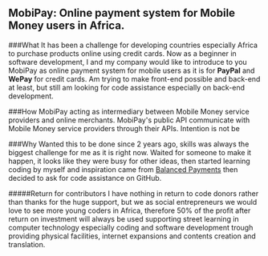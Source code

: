 MobiPay: Online payment system for Mobile Money users in Africa.
----

###What
It has been a challenge for developing countries especially Africa to purchase products online using credit cards. Now as a beginner in software development, I and my company would like to introduce to you MobiPay as online payment system for mobile users as it is for <b>PayPal</b> and <b>WePay</b> for credit cards. Am trying to make front-end possible and back-end at least, but still am looking for code assistance especially  on back-end development.

###How
MobiPay acting as intermediary between Mobile Money service providers and online merchants. MobiPay's public API communicate with Mobile Money service providers through their  APIs. Intention is not be

###Why
Wanted this to be done since 2 years ago, skills was always the biggest challenge for me as it is right now. Waited for someone to make it happen, it looks like they were busy for other ideas, then started learning coding by myself and inspiration came from <a href="https://github.com/balanced/balanced-dashboard"> Balanced Payments</a> then decided to ask for code assistance on GitHub.

#####Return for contributors
I have nothing in return to code donors rather than thanks for the huge support, but we as social entrepreneurs we would love to see more young coders in Africa, therefore 50% of the profit after return on investment will always be used supporting street learning in computer technology especially coding and software development trough providing physical facilities, internet expansions and contents creation and translation.
